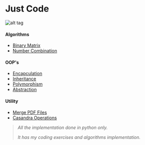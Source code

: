 Just Code
=========

![alt tag](https://www.python.org/static/community_logos/python-logo.png)

#### Algorithms

  - [Binary Matrix](https://github.com/yoku2010/just-code)
  - [Number Combination](https://github.com/yoku2010/just-code)

#### OOP's
  - [Encapculation](https://github.com/yoku2010/just-code)
  - [Inheritance](https://github.com/yoku2010/just-code)
  - [Polymorphism](https://github.com/yoku2010/just-code)
  - [Abstraction](https://github.com/yoku2010/just-code)

#### Utility
  - [Merge PDF Files](https://github.com/yoku2010/just-code/tree/master/utility/merge-pdf)
  - [Casandra Operations](https://github.com/yoku2010/just-code/tree/master/utility/casandra-operations)

> *All the implementation done in python only.*
> 
> *It has my coding exercises and algorithms implementation.*
